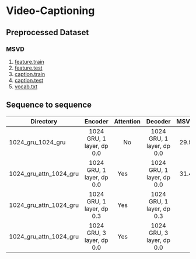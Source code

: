 # Video-Captioning
## Preprocessed Dataset
### MSVD
1. [feature.train](https://drive.google.com/uc?export=download&id=0B7NctsDC2gmLOF8xYTZPcFoySHc)
2. [feature.test](https://drive.google.com/uc?export=download&id=0B7NctsDC2gmLMWxBYWhXVUNZSFE)
3. [caption.train](https://drive.google.com/uc?export=download&id=0B7NctsDC2gmLWjVwMG51UElKQWs)
4. [caption.test](https://drive.google.com/uc?export=download&id=0B7NctsDC2gmLTU9WaTNwM2VvRVk)
5. [vocab.txt](https://drive.google.com/uc?export=download&id=0B7NctsDC2gmLWE1MVmpKTm5yVEk)

## Sequence to sequence
| Directory              | Encoder                   | Attention | Decoder                   | MSVD(METEOR)  |
| ---------------------- |:-------------------------:|:---------:|:-------------------------:|:-------------:| 
| 1024_gru_1024_gru      | 1024 GRU, 1 layer, dp 0.0 | No        | 1024 GRU, 1 layer, dp 0.0 |29.9, b3s 31.2 |
| 1024_gru_attn_1024_gru | 1024 GRU, 1 layer, dp 0.0 | Yes       | 1024 GRU, 1 layer, dp 0.0 |31.4, b3s 32.2 |
| 1024_gru_attn_1024_gru | 1024 GRU, 1 layer, dp 0.3 | Yes       | 1024 GRU, 1 layer, dp 0.3 |  |
| 1024_gru_attn_1024_gru | 1024 GRU, 3 layer, dp 0.0 | Yes       | 1024 GRU, 3 layer, dp 0.0 |  |

